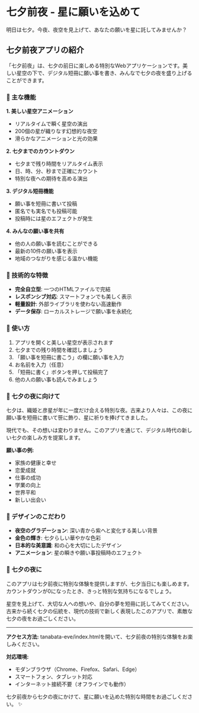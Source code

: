 # 七夕前夜 - 星に願いを込めて

明日は七夕。今夜、夜空を見上げて、あなたの願いを星に託してみませんか？

## 七夕前夜アプリの紹介

「七夕前夜」は、七夕の前日に楽しめる特別なWebアプリケーションです。美しい星空の下で、デジタル短冊に願い事を書き、みんなで七夕の夜を盛り上げることができます。

### 🌟 主な機能

**1. 美しい星空アニメーション**
- リアルタイムで瞬く星空の演出
- 200個の星が織りなす幻想的な夜空
- 滑らかなアニメーションと光の効果

**2. 七夕までのカウントダウン**
- 七夕まで残り時間をリアルタイム表示
- 日、時、分、秒まで正確にカウント
- 特別な夜への期待を高める演出

**3. デジタル短冊機能**
- 願い事を短冊に書いて投稿
- 匿名でも実名でも投稿可能
- 投稿時には星のエフェクトが発生

**4. みんなの願い事を共有**
- 他の人の願い事を読むことができる
- 最新の10件の願い事を表示
- 地域のつながりを感じる温かい機能

### 💫 技術的な特徴

- **完全自立型**: 一つのHTMLファイルで完結
- **レスポンシブ対応**: スマートフォンでも美しく表示
- **軽量設計**: 外部ライブラリを使わない高速動作
- **データ保存**: ローカルストレージで願い事を永続化

### 🎋 使い方

1. アプリを開くと美しい星空が表示されます
2. 七夕までの残り時間を確認しましょう
3. 「願い事を短冊に書こう」の欄に願い事を入力
4. お名前を入力（任意）
5. 「短冊に書く」ボタンを押して投稿完了
6. 他の人の願い事も読んでみましょう

### 🌌 七夕の夜に向けて

七夕は、織姫と彦星が年に一度だけ会える特別な夜。古来より人々は、この夜に願い事を短冊に書いて笹に飾り、星に祈りを捧げてきました。

現代でも、その想いは変わりません。このアプリを通じて、デジタル時代の新しい七夕の楽しみ方を提案します。

**願い事の例:**
- 家族の健康と幸せ
- 恋愛成就
- 仕事の成功
- 学業の向上
- 世界平和
- 新しい出会い

### 🎨 デザインのこだわり

- **夜空のグラデーション**: 深い青から紫へと変化する美しい背景
- **金色の輝き**: 七夕らしい華やかな色彩
- **日本的な美意識**: 和の心を大切にしたデザイン
- **アニメーション**: 星の瞬きや願い事投稿時のエフェクト

### 🔮 七夕の夜に

このアプリは七夕前夜に特別な体験を提供しますが、七夕当日にも楽しめます。カウントダウンが0になったとき、きっと特別な気持ちになるでしょう。

星空を見上げて、大切な人への想いや、自分の夢を短冊に託してみてください。古来から続く七夕の伝統を、現代の技術で新しく表現したこのアプリで、素敵な七夕の夜をお過ごしください。

---

**アクセス方法:**
tanabata-eve/index.htmlを開いて、七夕前夜の特別な体験をお楽しみください。

**対応環境:**
- モダンブラウザ（Chrome、Firefox、Safari、Edge）
- スマートフォン、タブレット対応
- インターネット接続不要（オフラインでも動作）

七夕前夜から七夕の夜にかけて、星に願いを込めた特別な時間をお過ごしください。 ✨